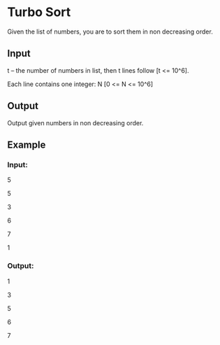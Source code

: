 # Turbo Sort

Given the list of numbers, you are to sort them in non decreasing order.

## Input

t – the number of numbers in list, then t lines follow [t <= 10^6]. 

Each line contains one integer: N [0 <= N <= 10^6]

## Output

Output given numbers in non decreasing order.

## Example

### Input:

5

5

3

6

7

1

### Output:

1

3

5

6

7
